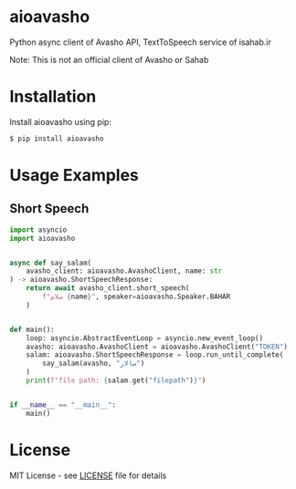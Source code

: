 # aioavasho
Python async client of Avasho API, TextToSpeech service of isahab.ir

Note: This is not an official client of Avasho or Sahab

# Installation
Install aioavasho using pip:
```bash
$ pip install aioavasho
```

# Usage Examples
## Short Speech
```python
import asyncio
import aioavasho


async def say_salam(
    avasho_client: aioavasho.AvashoClient, name: str
) -> aioavasho.ShortSpeechResponse:
    return await avasho_client.short_speech(
        f"سلام {name}", speaker=aioavasho.Speaker.BAHAR
    )


def main():
    loop: asyncio.AbstractEventLoop = asyncio.new_event_loop()
    avasho: aioavasho.AvashoClient = aioavasho.AvashoClient("TOKEN")
    salam: aioavasho.ShortSpeechResponse = loop.run_until_complete(
        say_salam(avasho, "سالار")
    )
    print(f"file path: {salam.get("filepath")}")


if __name__ == "__main__":
    main()
```

# License
MIT License - see [LICENSE](LICENSE) file for details
